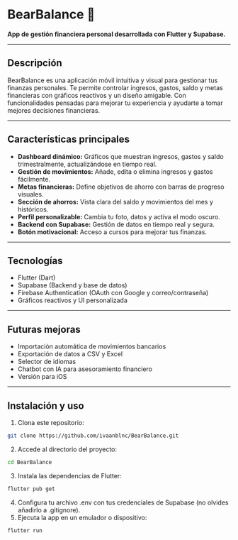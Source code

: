 # BearBalance 🐻

**App de gestión financiera personal desarrollada con Flutter y Supabase.**

---

## Descripción

BearBalance es una aplicación móvil intuitiva y visual para gestionar tus finanzas personales. Te permite controlar ingresos, gastos, saldo y metas financieras con gráficos reactivos y un diseño amigable. Con funcionalidades pensadas para mejorar tu experiencia y ayudarte a tomar mejores decisiones financieras.

---

## Características principales

- **Dashboard dinámico:** Gráficos que muestran ingresos, gastos y saldo trimestralmente, actualizándose en tiempo real.
- **Gestión de movimientos:** Añade, edita o elimina ingresos y gastos fácilmente.
- **Metas financieras:** Define objetivos de ahorro con barras de progreso visuales.
- **Sección de ahorros:** Vista clara del saldo y movimientos del mes y históricos.
- **Perfil personalizable:** Cambia tu foto, datos y activa el modo oscuro.
- **Backend con Supabase:** Gestión de datos en tiempo real y segura.
- **Botón motivacional:** Acceso a cursos para mejorar tus finanzas.

---

## Tecnologías

- Flutter (Dart)
- Supabase (Backend y base de datos)
- Firebase Authentication (OAuth con Google y correo/contraseña)
- Gráficos reactivos y UI personalizada

---

## Futuras mejoras

- Importación automática de movimientos bancarios
- Exportación de datos a CSV y Excel
- Selector de idiomas
- Chatbot con IA para asesoramiento financiero
- Versión para iOS

---

## Instalación y uso

1. Clona este repositorio:

```bash
git clone https://github.com/ivaanblnc/BearBalance.git
````

2. Accede al directorio del proyecto:

```bash
cd BearBalance
````

3. Instala las dependencias de Flutter:

```bash
flutter pub get
````

4. Configura tu archivo .env con tus credenciales de Supabase (no olvides añadirlo a .gitignore).
5. Ejecuta la app en un emulador o dispositivo:

```bash
flutter run
````
